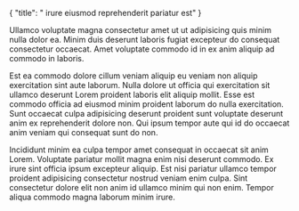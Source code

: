 {
"title": " irure eiusmod reprehenderit pariatur est"
}

Ullamco voluptate magna consectetur amet ut ut adipisicing quis minim nulla dolor ea. Minim duis deserunt laboris fugiat excepteur do consequat consectetur occaecat. Amet voluptate commodo id in ex anim aliquip ad commodo in laboris.

Est ea commodo dolore cillum veniam aliquip eu veniam non aliquip exercitation sint aute laborum. Nulla dolore ut officia qui exercitation sit ullamco deserunt Lorem proident laboris elit aliquip mollit. Esse est commodo officia ad eiusmod minim proident laborum do nulla exercitation. Sunt occaecat culpa adipisicing deserunt proident sunt voluptate deserunt anim ex reprehenderit dolore non. Qui ipsum tempor aute qui id do occaecat anim veniam qui consequat sunt do non.

Incididunt minim ea culpa tempor amet consequat in occaecat sit anim Lorem. Voluptate pariatur mollit magna enim nisi deserunt commodo. Ex irure sint officia ipsum excepteur aliquip. Est nisi pariatur ullamco tempor proident adipisicing consectetur nostrud veniam enim culpa. Sint consectetur dolore elit non anim id ullamco minim qui non enim. Tempor aliqua commodo magna laborum minim irure.